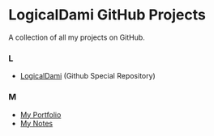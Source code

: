 # LogicalDami GitHub Projects
A collection of all my projects on GitHub.


### L
- <a href="https://github.com/logicaldami/logicaldami">LogicalDami</a> (Github Special Repository)


### M
- <a href="https://github.com/logicaldami/myportfolio">My Portfolio</a>
- <a href="https://github.com/logicaldami/mynotes">My Notes</a>
